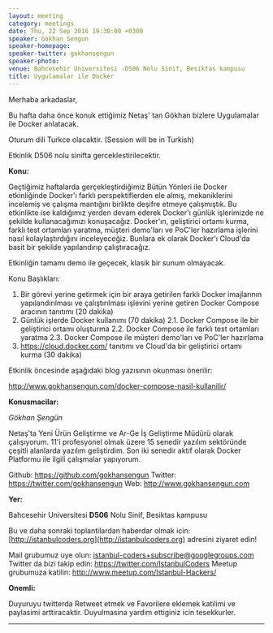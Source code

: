 ```yaml
---
layout: meeting
category: meetings
date: Thu, 22 Sep 2016 19:30:00 +0300
speaker: Gokhan Sengun
speaker-homepage:
speaker-twitter: gokhansengun
speaker-photo:
venue: Bahcesehir Universitesi -D506 Nolu Sinif, Besiktas kampusu
title: Uygulamalar ile Docker
---
```

Merhaba arkadaslar,

Bu hafta daha önce konuk ettiğimiz Netaş' tan Gökhan bizlere Uygulamalar ile Docker anlatacak. 

Oturum dili Turkce olacaktir. (Session will be in Turkish)

Etkinlik D506 nolu sinifta gerceklestirilecektir.

**Konu:**

Geçtiğimiz haftalarda gerçekleştirdiğimiz Bütün Yönleri ile Docker etkinliğinde Docker'ı farklı perspektiflerden ele almış, mekaniklerini incelemiş ve çalışma mantığını birlikte deşifre etmeye çalışmıştık. Bu etkinlikte ise kaldığımız yerden devam ederek Docker'ı günlük işlerimizde ne şekilde kullanacağımızı konuşacağız. Docker'ın, geliştirici ortamı kurma, farklı test ortamları yaratma, müşteri demo'ları ve PoC'ler hazırlama işlerini nasıl kolaylaştırdığını inceleyeceğiz. Bunlara ek olarak Docker'ı Cloud'da basit bir şekilde yapılandırıp çalıştıracağız.

Etkinliğin tamamı demo ile geçecek, klasik bir sunum olmayacak.

Konu Başlıkları:

1. Bir görevi yerine getirmek için bir araya getirilen farklı Docker imajlarının yapılandırılması ve çalıştırılması işlevini yerine getiren Docker Compose aracının tanıtımı (20 dakika)
2. Günlük işlerde Docker kullanımı (70 dakika)
    2.1. Docker Compose ile bir geliştirici ortamı oluşturma
    2.2. Docker Compose ile farklı test ortamları yaratma
    2.3. Docker Compose ile müşteri demo'ları ve PoC'ler hazırlama
3. https://cloud.docker.com/ tanıtımı ve Cloud'da bir geliştirici ortamı kurma (30 dakika)

Etkinlik öncesinde aşağıdaki blog yazısının okunması önerilir:

http://www.gokhansengun.com/docker-compose-nasil-kullanilir/

**Konusmacilar:**

*Gökhan Şengün*

Netaş’ta Yeni Ürün Geliştirme ve Ar-Ge İş Geliştirme Müdürü olarak çalışıyorum. 11'i profesyonel olmak üzere 15 senedir yazılım sektöründe çeşitli alanlarda yazılım geliştirdim. Son iki senedir aktif olarak Docker Platformu ile ilgili çalışmalar yapıyorum.

Github: https://github.com/gokhansengun
Twitter: https://twitter.com/gokhansengun
Web: http://www.gokhansengun.com 

**Yer:**

Bahcesehir Universitesi **D506** Nolu Sinif, Besiktas kampusu


Bu ve daha sonraki toplantilardan haberdar olmak icin: [](http://istanbulcoders.org/)[http://istanbulcoders.org](http://istanbulcoders.org) adresini ziyaret edin!

Mail grubumuz uye olun: <a>istanbul-coders+subscribe@googlegroups.com</a>
Twitter da bizi takip edin: <a>https://twitter.com/IstanbulCoders</a>
Meetup grubumuza katilin: <a>http://www.meetup.com/Istanbul-Hackers/</a>

**Onemli:**

Duyuruyu twitterda Retweet etmek ve Favorilere eklemek katilimi ve paylasimi arttiracaktir. Duyulmasina yardim ettiginiz icin tesekkurler.

----
